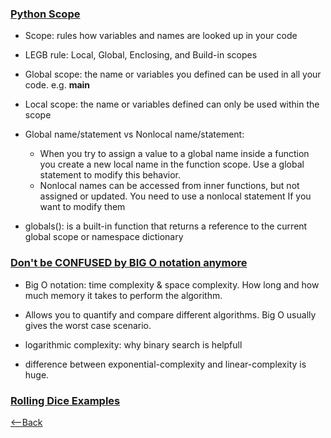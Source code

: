 ### [Python Scope](https://realpython.com/python-scope-legb-rule/)

* Scope: rules how variables and names are looked up in your code

* LEGB rule: Local, Global, Enclosing, and Build-in scopes

* Global scope: the name or variables you defined can be used in all your code. e.g. __main__

* Local scope: the name or variables defined can only be used within the scope

* Global name/statement vs Nonlocal name/statement: 
  * When you try to assign a value to a global name inside a function you create a new local name in the function scope. Use a global statement to modify this behavior. 
  * Nonlocal names can be accessed from inner functions, but not assigned or updated. You need to use a nonlocal statement If you want to modify them

* globals(): is a built-in function that returns a reference to the current global scope or namespace dictionary




### [Don't be CONFUSED by BIG O notation anymore](https://www.youtube.com/watch?v=5Uqawfl0VHQ)

* Big O notation: time complexity & space complexity. How long and how much memory it takes to perform the algorithm.

* Allows you to quantify and compare different algorithms. Big O usually gives the worst case scenario.

* logarithmic complexity: why binary search is 
helpfull

* difference between exponential-complexity and linear-complexity is huge.


### [Rolling Dice Examples](https://artofproblemsolving.com/wiki/index.php/Basic_Programming_With_Python#Program_Example_1_3)






[<--Back](README.md)
